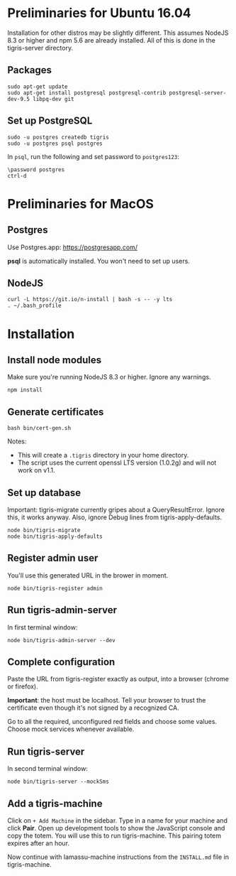# Preliminaries for Ubuntu 16.04

Installation for other distros may be slightly different. This assumes NodeJS 8.3 or higher and npm 5.6 are already installed. All of this is done in the tigris-server directory.

## Packages

```
sudo apt-get update
sudo apt-get install postgresql postgresql-contrib postgresql-server-dev-9.5 libpq-dev git
```

## Set up PostgreSQL

```
sudo -u postgres createdb tigris
sudo -u postgres psql postgres
```

In ``psql``, run the following and set password to ``postgres123``:

```
\password postgres
ctrl-d
```

# Preliminaries for MacOS

## Postgres

Use Postgres.app: https://postgresapp.com/

**psql** is automatically installed. You won't need to set up users.

## NodeJS

```
curl -L https://git.io/n-install | bash -s -- -y lts
. ~/.bash_profile
```

# Installation

## Install node modules

Make sure you're running NodeJS 8.3 or higher. Ignore any warnings.

```
npm install
```

## Generate certificates

```
bash bin/cert-gen.sh
```

Notes: 
  - This will create a ``.tigris`` directory in your home directory.
  - The script uses the current openssl LTS version (1.0.2g) and will not work on v1.1.
  
## Set up database

Important: tigris-migrate currently gripes about a QueryResultError. Ignore this, it works anyway. Also, ignore Debug lines from tigris-apply-defaults.

```
node bin/tigris-migrate
node bin/tigris-apply-defaults
```

## Register admin user

You'll use this generated URL in the brower in moment.

```
node bin/tigris-register admin
```

## Run tigris-admin-server

In first terminal window:

```
node bin/tigris-admin-server --dev
```

## Complete configuration

Paste the URL from tigris-register exactly as output, into a browser (chrome or firefox).

**Important**: the host must be localhost. Tell your browser to trust the certificate even though it's not signed by a recognized CA.

Go to all the required, unconfigured red fields and choose some values. Choose mock services whenever available.

## Run tigris-server

In second terminal window:

```
node bin/tigris-server --mockSms
```

## Add a tigris-machine

Click on ``+ Add Machine`` in the sidebar. Type in a name for your machine and click **Pair**. Open up development tools to show the JavaScript console and copy the totem. You will use this to run tigris-machine. This pairing totem expires after an hour.

Now continue with lamassu-machine instructions from the ``INSTALL.md`` file in tigris-machine.
